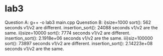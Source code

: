# lab3
Question A:
g++ -o lab3 main.cpp
Quenstion B:
i)size=1000
sort(): 562 seconds
v1/v2 are different.
insertion_sort(): 24088 seconds
v1/v2 are the same.
ii)size=10000
sort(): 7774 seconds
v1/v2 are different.
insertion_sort(): 2.1918e+06 seconds
v1/v2 are the same.
iii)siz=100000
sort(): 73897 seconds
v1/v2 are different.
insertion_sort(): 2.14223e+08 seconds
v1/v2 are the same.

